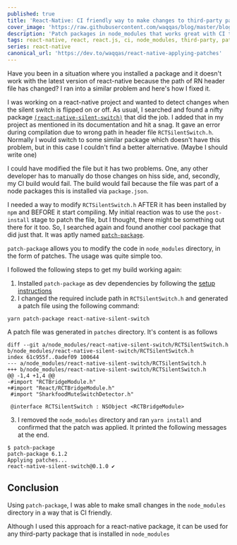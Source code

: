 ```yaml
---
published: true
title: 'React-Native: CI friendly way to make changes to third-party packages'
cover_image: 'https://raw.githubusercontent.com/waqqas/blog/master/blog-posts/react-native-applying-patches/assets/cover.jpg'
description: 'Patch packages in node_modules that works great with CI tools'
tags: react-native, react, react.js, ci, node_modules, third-party, patch
series: react-native
canonical_url: 'https://dev.to/waqqas/react-native-applying-patches'
---
```


Have you been in a situation where you installed a package and it doesn't work with the latest version of react-native because the path of RN header file has changed? I ran into a similar problem and here's how I fixed it.

I was working on a react-native project and wanted to detect changes when the silent switch is flipped on or off. As usual, I searched and found a nifty package [`(react-native-silent-switch)`](https://github.com/gnestor/react-native-silent-switch) that did the job. I added that in my project as mentioned in its documentation and hit a snag. It gave an error during compilation due to wrong path in header file `RCTSilentSwitch.h`. Normally I would switch to some similar package which doesn't have this problem, but in this case I couldn't find a better alternative. (Maybe I should write one)

I could have modified the file but it has two problems. One, any other developer has to manually do those changes on hiss side, and, secondly, my CI build would fail. The build would fail because the file was part of a node packages this is installed via `package.json`.

I needed a way to modify `RCTSilentSwitch.h` AFTER it has been installed by `npm` and BEFORE it start compiling. My initial reaction was to use the `post-install` stage to patch the file, but I thought, there might be something out there for it too. So, I searched again and found another cool package that did just that. It was aptly named [`patch-package`](https://github.com/ds300/patch-package).

`patch-package` allows you to modify the code in `node_modules` directory, in the form of patches. The usage was quite simple too.

I followed the following steps to get my build working again:

1. Installed `patch-package` as dev dependencies by following the [setup instructions](https://github.com/ds300/patch-package#set-up)
2. I changed the required include path in `RCTSilentSwitch.h` and generated a patch file using the following command:

`yarn patch-package react-native-silent-switch`

A patch file was generated in `patches` directory. It's content is as follows

```
diff --git a/node_modules/react-native-silent-switch/RCTSilentSwitch.h b/node_modules/react-native-silent-switch/RCTSilentSwitch.h
index 61c955f..0adef09 100644
--- a/node_modules/react-native-silent-switch/RCTSilentSwitch.h
+++ b/node_modules/react-native-silent-switch/RCTSilentSwitch.h
@@ -1,4 +1,4 @@
-#import "RCTBridgeModule.h"
+#import "React/RCTBridgeModule.h"
 #import "SharkfoodMuteSwitchDetector.h"

 @interface RCTSilentSwitch : NSObject <RCTBridgeModule>
```

3. I removed the `node_modules` directory and ran `yarn install` and confirmed that the patch was applied. It printed the following messages at the end.

```
$ patch-package
patch-package 6.1.2
Applying patches...
react-native-silent-switch@0.1.0 ✔
```

## Conclusion

Using `patch-package`, I was able to make small changes in the `node_modules` directory in a way that is CI friendly.

Although I used this approach for a react-native package, it can be used for any third-party package that is installed in `node_modules`
